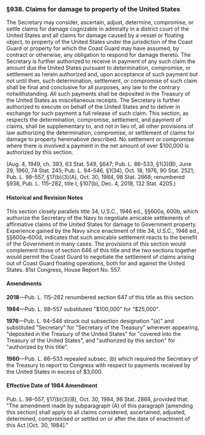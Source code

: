 ### §938. Claims for damage to property of the United States ###

The Secretary may consider, ascertain, adjust, determine, compromise, or settle claims for damage cognizable in admiralty in a district court of the United States and all claims for damage caused by a vessel or floating object, to property of the United States under the jurisdiction of the Coast Guard or property for which the Coast Guard may have assumed, by contract or otherwise, any obligation to respond for damage thereto. The Secretary is further authorized to receive in payment of any such claim the amount due the United States pursuant to determination, compromise, or settlement as herein authorized and, upon acceptance of such payment but not until then, such determination, settlement, or compromise of such claim shall be final and conclusive for all purposes, any law to the contrary notwithstanding. All such payments shall be deposited in the Treasury of the United States as miscellaneous receipts. The Secretary is further authorized to execute on behalf of the United States and to deliver in exchange for such payment a full release of such claim. This section, as respects the determination, compromise, settlement, and payment of claims, shall be supplementary to, and not in lieu of, all other provisions of law authorizing the determination, compromise, or settlement of claims for damage to property hereinabove described. No settlement or compromise where there is involved a payment in the net amount of over $100,000 is authorized by this section.

(Aug. 4, 1949, ch. 393, 63 Stat. 549, §647; Pub. L. 86–533, §1(3)(B), June 29, 1960, 74 Stat. 245; Pub. L. 94–546, §1(34), Oct. 18, 1976, 90 Stat. 2521; Pub. L. 98–557, §17(b)(3)(A), Oct. 30, 1984, 98 Stat. 2868; renumbered §938, Pub. L. 115–282, title I, §107(b), Dec. 4, 2018, 132 Stat. 4205.)

#### Historical and Revision Notes ####

This section closely parallels title 34, U.S.C., 1946 ed., §§600a, 600b, which authorize the Secretary of the Navy to negotiate amicable settlements of affirmative claims of the United States for damage to Government property. Experience gained by the Navy since enactment of title 34, U.S.C., 1946 ed., §§600a–600d, indicates that such amicable settlement reacts to the benefit of the Government in many cases. The provisions of this section would complement those of section 646 of this title and the two sections together would permit the Coast Guard to negotiate the settlement of claims arising out of Coast Guard floating operations, both for and against the United States. 81st Congress, House Report No. 557.

#### Amendments ####

**2018**—Pub. L. 115–282 renumbered section 647 of this title as this section.

**1984**—Pub. L. 98–557 substituted "$100,000" for "$25,000".

**1976**—Pub. L. 94–546 struck out subsection designation "(a)" and substituted "Secretary" for "Secretary of the Treasury" wherever appearing, "deposited in the Treasury of the United States" for "covered into the Treasury of the United States", and "authorized by this section" for "authorized by this title".

**1960**—Pub. L. 86–533 repealed subsec. (b) which required the Secretary of the Treasury to report to Congress with respect to payments received by the United States in excess of $3,000.

#### Effective Date of 1984 Amendment ####

Pub. L. 98–557, §17(b)(3)(B), Oct. 30, 1984, 98 Stat. 2868, provided that: "The amendment made by subparagraph (A) of this paragraph [amending this section] shall apply to all claims considered, ascertained, adjusted, determined, compromised or settled on or after the date of enactment of this Act [Oct. 30, 1984]."